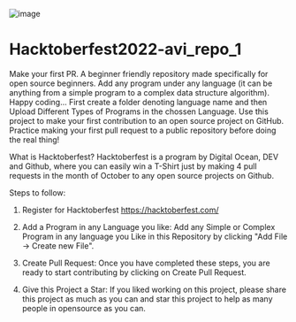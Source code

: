 ![image](https://user-images.githubusercontent.com/50323970/193775731-830d0454-98d5-40d5-b494-a7c4a87b6883.png)
# Hacktoberfest2022-avi_repo_1

<Upload Different Types of Programs in any Language>
Make your first PR. A beginner friendly repository made specifically for open source beginners. Add any program under any language (it can be anything from a simple program to a complex data structure algorithm). Happy coding...
First create a folder denoting language name and then Upload Different Types of Programs in the chossen Language.
Use this project to make your first contribution to an open source project on GitHub. Practice making your first pull request to a public repository before doing the real thing!

What is Hacktoberfest?
Hacktoberfest is a program by Digital Ocean, DEV and Github, where you can easily win a T-Shirt just by making 4 pull requests in the month of October to any open source projects on Github.

Steps to follow:
1. Register for Hacktoberfest
https://hacktoberfest.com/
2. Add a Program in any Language you like:
Add any Simple or Complex Program in any language you Like in this Repository by clicking "Add File -> Create new File".

3. Create Pull Request:
Once you have completed these steps, you are ready to start contributing by clicking on Create Pull Request.

4. Give this Project a Star:
If you liked working on this project, please share this project as much as you can and star this project to help as many people in opensource as you can.
